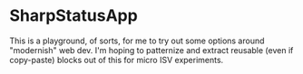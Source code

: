 # SharpStatusApp

This is a playground, of sorts, for me to try out some options around "modernish" web dev. I'm hoping to patternize and extract reusable (even if copy-paste) blocks out of this for micro ISV experiments.